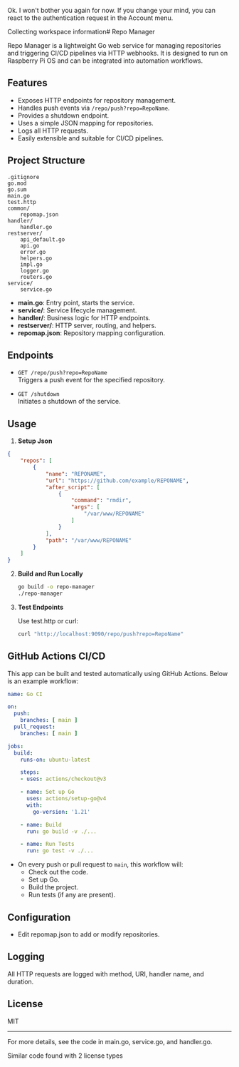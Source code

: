 Ok. I won't bother you again for now. If you change your mind, you can react to the authentication request in the Account menu.

Collecting workspace information# Repo Manager

Repo Manager is a lightweight Go web service for managing repositories and triggering CI/CD pipelines via HTTP webhooks. It is designed to run on Raspberry Pi OS and can be integrated into automation workflows.

## Features

- Exposes HTTP endpoints for repository management.
- Handles push events via `/repo/push?repo=RepoName`.
- Provides a shutdown endpoint.
- Uses a simple JSON mapping for repositories.
- Logs all HTTP requests.
- Easily extensible and suitable for CI/CD pipelines.

## Project Structure

```
.gitignore
go.mod
go.sum
main.go
test.http
common/
    repomap.json
handler/
    handler.go
restserver/
    api_default.go
    api.go
    error.go
    helpers.go
    impl.go
    logger.go
    routers.go
service/
    service.go
```

- **main.go**: Entry point, starts the service.
- **service/**: Service lifecycle management.
- **handler/**: Business logic for HTTP endpoints.
- **restserver/**: HTTP server, routing, and helpers.
- **repomap.json**: Repository mapping configuration.

## Endpoints

- `GET /repo/push?repo=RepoName`  
  Triggers a push event for the specified repository.

- `GET /shutdown`  
  Initiates a shutdown of the service.

## Usage
1. **Setup Json**
```json
{
    "repos": [
        {
            "name": "REPONAME",
            "url": "https://github.com/example/REPONAME",
            "after_script": [
                {
                    "command": "rmdir",
                    "args": [
                        "/var/www/REPONAME"
                    ]
                }
            ],
            "path": "/var/www/REPONAME"
        }
    ]
}
```

2. **Build and Run Locally**

   ```sh
   go build -o repo-manager
   ./repo-manager
   ```

3. **Test Endpoints**

   Use test.http or curl:

   ```sh
   curl "http://localhost:9090/repo/push?repo=RepoName"
   ```

## GitHub Actions CI/CD

This app can be built and tested automatically using GitHub Actions. Below is an example workflow:

````yaml
name: Go CI

on:
  push:
    branches: [ main ]
  pull_request:
    branches: [ main ]

jobs:
  build:
    runs-on: ubuntu-latest

    steps:
    - uses: actions/checkout@v3

    - name: Set up Go
      uses: actions/setup-go@v4
      with:
        go-version: '1.21'

    - name: Build
      run: go build -v ./...

    - name: Run Tests
      run: go test -v ./...
````

- On every push or pull request to `main`, this workflow will:
  - Check out the code.
  - Set up Go.
  - Build the project.
  - Run tests (if any are present).

## Configuration

- Edit repomap.json to add or modify repositories.

## Logging

All HTTP requests are logged with method, URI, handler name, and duration.

## License

MIT

---

For more details, see the code in main.go, service.go, and handler.go.

Similar code found with 2 license types